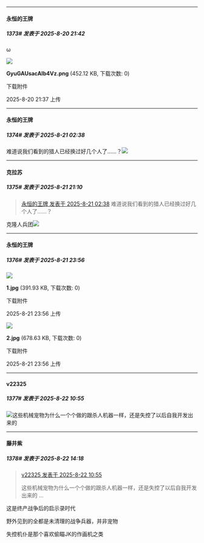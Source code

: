 ﻿
*****

####  永恒的王牌  
##### 1373#       发表于 2025-8-20 21:42

ω

<img src="https://img.stage1st.com/forum/202508/20/213724ud7v766bihass6sa.png" referrerpolicy="no-referrer">

<strong>GyuGAUsacAIb4Vz.png</strong> (452.12 KB, 下载次数: 0)

下载附件

2025-8-20 21:37 上传


*****

####  永恒的王牌  
##### 1374#       发表于 2025-8-21 02:38

难道说我们看到的猎人已经换过好几个人了……？<img src="https://static.stage1st.com/image/smiley/face2017/112.png" referrerpolicy="no-referrer">


*****

####  克拉苏  
##### 1375#       发表于 2025-8-21 21:10

<blockquote><a href="httphttps://stage1st.com/2b/forum.php?mod=redirect&amp;goto=findpost&amp;pid=68298410&amp;ptid=2052401" target="_blank">永恒的王牌 发表于 2025-8-21 02:38</a>
难道说我们看到的猎人已经换过好几个人了……？</blockquote>
克隆人兵团<img src="https://static.stage1st.com/image/smiley/face2017/041.png" referrerpolicy="no-referrer">


*****

####  永恒的王牌  
##### 1376#       发表于 2025-8-21 23:56

<img src="https://img.stage1st.com/forum/202508/21/235627navaxgv8p1gadpaf.jpg" referrerpolicy="no-referrer">

<strong>1.jpg</strong> (391.93 KB, 下载次数: 0)

下载附件

2025-8-21 23:56 上传

<img src="https://img.stage1st.com/forum/202508/21/235630r1ctt1f3kng35kwe.jpg" referrerpolicy="no-referrer">

<strong>2.jpg</strong> (678.63 KB, 下载次数: 0)

下载附件

2025-8-21 23:56 上传


*****

####  v22325  
##### 1377#       发表于 2025-8-22 10:55

<img src="https://static.stage1st.com/image/smiley/face2017/046.png" referrerpolicy="no-referrer">这些机械宠物为什么一个个做的跟杀人机器一样，还是失控了以后自我开发出来的


*****

####  藤井紫  
##### 1378#       发表于 2025-8-22 14:18

<blockquote><a href="httphttps://stage1st.com/2b/forum.php?mod=redirect&amp;goto=findpost&amp;pid=68304619&amp;ptid=2052401" target="_blank">v22325 发表于 2025-8-22 10:55</a>

这些机械宠物为什么一个个做的跟杀人机器一样，还是失控了以后自我开发出来的 ...</blockquote>
这是终产战争后的启示录时代

野外见到的全都是未清理的战争兵器，并非宠物

失控机仆是那个喜欢偷瞄JK的作画机之类

